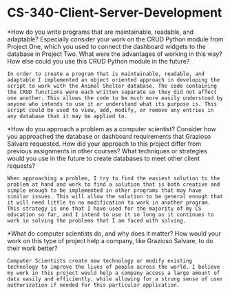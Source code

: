 # CS-340-Client-Server-Development

*How do you write programs that are maintainable, readable, and adaptable? Especially consider your work on the CRUD Python module from Project One, which you used to connect the dashboard widgets to the database in Project Two. What were the advantages of working in this way? How else could you use this CRUD Python module in the future?

```In order to create a program that is maintainable, readable, and adaptable I implemented an object oriented approach in developing the script to work with the Animal Shelter database. The code containing the CRUD functions were each written separate so they did not affect one another. This allows the code to be much more easily understood by anyone who intends to use it or understand what its purpose is. This script could be used to view, add, modify, or remove any entries in any database that it may be applied to.```
    
*How do you approach a problem as a computer scientist? Consider how you approached the database or dashboard requirements that Grazioso Salvare requested. How did your approach to this project differ from previous assignments in other courses? What techniques or strategies would you use in the future to create databases to meet other client requests?

```When approaching a problem, I try to find the easiest solution to the problem at hand and work to find a solution that is both creative and simple enough to be implemented in other programs that may have similar issues. This will allow the solution to be general enough that it will need little to no modification to work in another program. This strategy is one that I have used for the majority of my CS education so far, and I intend to use it so long as it continues to work in solving the problems that I am faced with solving.```

*What do computer scientists do, and why does it matter? How would your work on this type of project help a company, like Grazioso Salvare, to do their work better?

```Computer Scientists create new technology or modify existing technology to improve the lives of people across the world. I believe my work in this project would help a company access a large amount of data easily and efficiently, while allowing for a strong sense of user authorization if needed for this particular application.```
